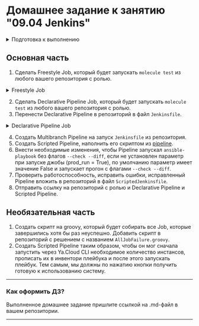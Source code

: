 # Домашнее задание к занятию "09.04 Jenkins"

<details>
<summary>Подготовка к выполнению</summary>

## Подготовка к выполнению

1. Создать 2 VM: для jenkins-master и jenkins-agent.

В качестве VM используется две виртуальные машины: [Centos 7/4VCPU/4GB RAM](./Centos7/ReadMe.md), так же VM можно создать через [terraform](./terraform/)

2. Установить jenkins при помощи [playbook](./infrastructure)'a.

```bash
ansible-playbook -i inventory/cicd/stage.yml site.yml
```

3. Запустить и проверить работоспособность.

http://{jenkins_ip}:8080

4. Сделать первоначальную настройку.

</details>

## Основная часть

1. Сделать Freestyle Job, который будет запускать `molecule test` из любого вашего репозитория с ролью.

<details>
<summary>Freestyle Job</summary>

![FreeStyle Job 1](./src/Screenshot1.png)

![FreeStyle Job 2](./src/Screenshot2.png)

</details>


2. Сделать Declarative Pipeline Job, который будет запускать `molecule test` из любого вашего репозитория с ролью.
3. Перенести Declarative Pipeline в репозиторий в файл `Jenkinsfile`.


<details>
<summary>Declarative Pipeline Job</summary>

![Declarative Pipeline Job 1](./src/Screenshot3.png)

![Declarative Pipeline Job 2](./src/Screenshot4.png)


![Jenkins File](https://github.com/Ingvar78/vector-role/blob/main/Jenkinsfile)

</details>

4. Создать Multibranch Pipeline на запуск `Jenkinsfile` из репозитория.
5. Создать Scripted Pipeline, наполнить его скриптом из [pipeline](./pipeline).
6. Внести необходимые изменения, чтобы Pipeline запускал `ansible-playbook` без флагов `--check --diff`, если не установлен параметр при запуске джобы (prod_run = True), по умолчанию параметр имеет значение False и запускает прогон с флагами `--check --diff`.
7. Проверить работоспособность, исправить ошибки, исправленный Pipeline вложить в репозиторий в файл `ScriptedJenkinsfile`.
8. Отправить ссылку на репозиторий с ролью и Declarative Pipeline и Scripted Pipeline.

## Необязательная часть

1. Создать скрипт на groovy, который будет собирать все Job, которые завершились хотя бы раз неуспешно. Добавить скрипт в репозиторий с решением с названием `AllJobFailure.groovy`.
2. Создать Scripted Pipeline таким образом, чтобы он мог сначала запустить через Ya.Cloud CLI необходимое количество инстансов, прописать их в инвентори плейбука и после этого запускать плейбук. Тем самым, мы должны по нажатию кнопки получить готовую к использованию систему.

---

### Как оформить ДЗ?

Выполненное домашнее задание пришлите ссылкой на .md-файл в вашем репозитории.

---
